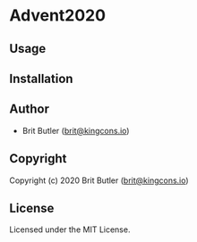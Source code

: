 # Advent2020

## Usage

## Installation

## Author

* Brit Butler (brit@kingcons.io)

## Copyright

Copyright (c) 2020 Brit Butler (brit@kingcons.io)

## License

Licensed under the MIT License.
